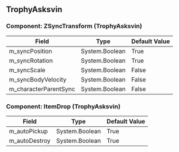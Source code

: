 ## TrophyAsksvin

### Component: ZSyncTransform (TrophyAsksvin)

|Field|Type|Default Value|
|-----|----|-------------|
|m_syncPosition|System.Boolean|True|
|m_syncRotation|System.Boolean|True|
|m_syncScale|System.Boolean|False|
|m_syncBodyVelocity|System.Boolean|False|
|m_characterParentSync|System.Boolean|False|

### Component: ItemDrop (TrophyAsksvin)

|Field|Type|Default Value|
|-----|----|-------------|
|m_autoPickup|System.Boolean|True|
|m_autoDestroy|System.Boolean|True|

